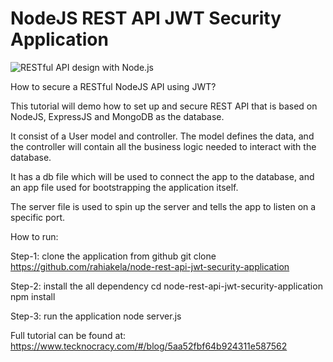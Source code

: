 # NodeJS REST API JWT Security Application
![RESTful API design with Node.js](https://cdn-images-1.medium.com/max/2000/1*jjYC9tuf4C3HkHCP5PcKTA.jpeg "RESTful API design with Node.js")

How to secure a RESTful NodeJS API using JWT?

This tutorial will demo how to set up and secure REST API that is based on
NodeJS, ExpressJS and  MongoDB as the database.

It consist of a User model and controller. The model
defines the data, and the controller will contain all 
the business logic needed to interact with the database. 

It has a db file which will be used to
connect the app to the database, and an app file used
for bootstrapping the application itself.

The server file is used to spin up the server and tells the
app to listen on a specific port.

How to run:

Step-1: clone the application from github
git clone https://github.com/rahiakela/node-rest-api-jwt-security-application

Step-2: install the all dependency
cd node-rest-api-jwt-security-application
npm install

Step-3: run the application
node server.js

Full tutorial can be found at:
https://www.tecknocracy.com/#/blog/5aa52fbf64b924311e587562

